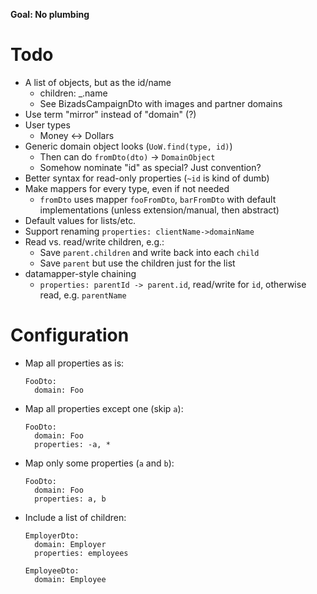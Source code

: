 
**Goal: No plumbing**

Todo
====

* A list of objects, but as the id/name
  * children: _.name
  * See BizadsCampaignDto with images and partner domains
* Use term "mirror" instead of "domain" (?)
* User types
  * Money <-> Dollars
* Generic domain object looks (`UoW.find(type, id)`)
  * Then can do `fromDto(dto)` -> `DomainObject`
  * Somehow nominate "id" as special? Just convention?
* Better syntax for read-only properties (`~id` is kind of dumb)
* Make mappers for every type, even if not needed
  * `fromDto` uses mapper `fooFromDto`, `barFromDto` with default implementations (unless extension/manual, then abstract)
* Default values for lists/etc.
* Support renaming `properties: clientName->domainName`
* Read vs. read/write children, e.g.:
  * Save `parent.children` and write back into each `child`
  * Save `parent` but use the children just for the list
* datamapper-style chaining
  * `properties: parentId -> parent.id`, read/write for `id`, otherwise read, e.g. `parentName`

Configuration
=============

* Map all properties as is:
  
      FooDto:
        domain: Foo

* Map all properties except one (skip `a`):

      FooDto:
        domain: Foo
        properties: -a, *

* Map only some properties (`a` and `b`):

      FooDto:
        domain: Foo
        properties: a, b

* Include a list of children:

      EmployerDto:
        domain: Employer
        properties: employees

      EmployeeDto:
        domain: Employee


